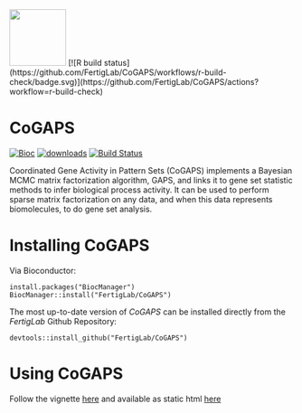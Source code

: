 <img src="https://user-images.githubusercontent.com/25310425/169565420-56958b50-29a2-4032-afb3-08447577d074.png" width="100">
[![R build status](https://github.com/FertigLab/CoGAPS/workflows/r-build-check/badge.svg)](https://github.com/FertigLab/CoGAPS/actions?workflow=r-build-check)

# CoGAPS

[![Bioc](https://bioconductor.org/images/logo_bioconductor.gif)](https://bioconductor.org/packages/CoGAPS)
[![downloads](https://bioconductor.org/shields/downloads/release/CoGAPS.svg)](http://bioconductor.org/packages/stats/bioc/CoGAPS/)
[![Build Status](https://travis-ci.org/FertigLab/CoGAPS.svg?branch=master)](https://travis-ci.org/FertigLab/CoGAPS)

Coordinated Gene Activity in Pattern Sets (CoGAPS) implements a Bayesian MCMC matrix factorization algorithm, GAPS, and links it to gene set statistic methods to infer biological process activity. It can be used to perform sparse matrix factorization on any data, and when this data represents biomolecules, to do gene set analysis.

# Installing CoGAPS

Via Bioconductor:

```
install.packages("BiocManager")
BiocManager::install("FertigLab/CoGAPS")
```

The most up-to-date version of *CoGAPS* can be installed directly from the
*FertigLab* Github Repository:

```
devtools::install_github("FertigLab/CoGAPS")
```

# Using CoGAPS

Follow the vignette [here](https://github.com/FertigLab/CoGAPS/blob/master/vignettes/CoGAPS.Rmd) and available as static html [here](https://rpubs.com/jeanettejohnson/1018399)
